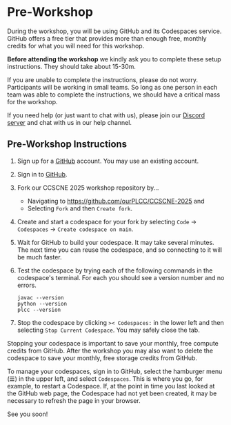 # Pre-Workshop

During the workshop, you will be using GitHub and its Codespaces service. GitHub
offers a free tier that provides more than enough free, monthly credits for what
you will need for this workshop.

**Before attending the workshop** we kindly ask you to complete these setup instructions.
They should take about 15-30m.

If you are unable to complete the instructions, please do not worry. Participants
will be working in small teams. So long as one person in each team was able
to complete the instructions, we should have a critical mass for the workshop.

If you need help (or just want to chat with us),
please join our [Discord server](https://discord.gg/EVtNSxS9E2)
and chat with us in our help channel.

## Pre-Workshop Instructions

1. Sign up for a [GitHub](github.com) account. You may use an existing account.

2. Sign in to [GitHub](github.com).

3. Fork our CCSCNE 2025 workshop repository by...

    - Navigating to <https://github.com/ourPLCC/CCSCNE-2025> and
    - Selecting `Fork` and then `Create fork`.

4. Create and start a codespace for your fork
   by selecting `Code` -> `Codespaces` -> `Create codespace on main`.

5. Wait for GitHub to build your codespace. It may take several minutes.
   The next time you can reuse the codespace, and so connecting to it will be much faster.

5. Test the codespace by trying each of the following commands in the codespace's terminal.
   For each you should see a version number and no errors.

    ```
    javac --version
    python --version
    plcc --version
    ```

6. Stop the codespace by clicking `>< Codespaces:` in the lower left and then selecting `Stop Current Codespace`.
   You may safely close the tab.

Stopping your codespace is important to save your monthly, free compute credits from GitHub.
After the workshop you may also want to delete the codespace to save your monthly, free storage credits from GitHub.

To manage your codespaces, sign in to GitHub, select the hamburger menu (☰) in the upper left,
and select `Codespaces`. This is where you go, for example, to restart a Codespace.
If, at the point in time you last looked at the GitHub web page, the Codespace had not yet been created,
it may be necessary to refresh the page in your browser.

See you soon!
